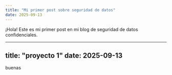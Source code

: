 ```yaml
---
title: "Mi primer post sobre seguridad de datos"
date: 2025-09-13
---
```


¡Hola! Este es mi primer post en mi blog de seguridad de datos confidenciales.

---
title: "proyecto 1"
date: 2025-09-13
---

buenas
